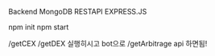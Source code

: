 Backend
MongoDB
RESTAPI
EXPRESS.JS


npm init
npm start

/getCEX
/getDEX
실행히시고
bot으로 /getArbitrage api 하면됨!

